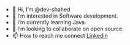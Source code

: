 - 👋 Hi, I’m @dev-shahed
- 👀 I’m interested in Software development.
- 🌱 I’m currently learning Java.
- 💞️ I’m looking to collaborate on open source.
- 📫 How to reach me connect [Linkedin](https://www.linkedin.com/in/mohammad-shahed)

<!---
dev-shahed/dev-shahed is a ✨ special ✨ repository because its `README.md` (this file) appears on your GitHub profile.
You can click the Preview link to take a look at your changes.
--->
